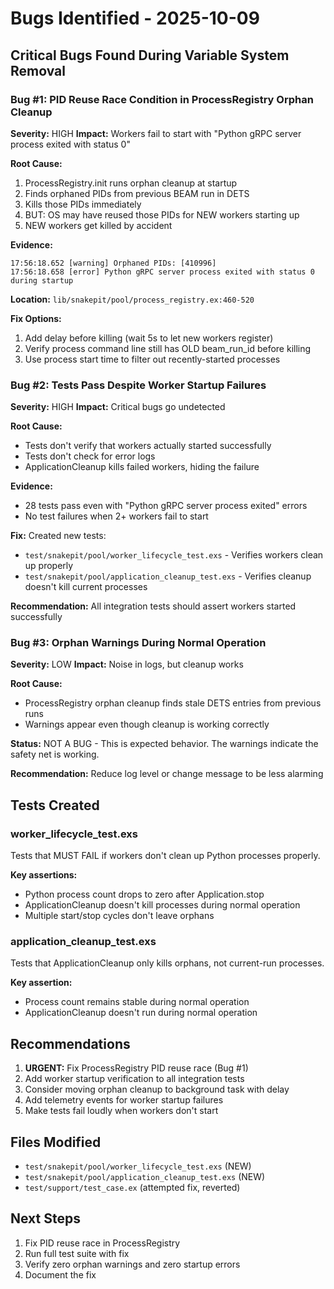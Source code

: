 # Bugs Identified - 2025-10-09

## Critical Bugs Found During Variable System Removal

### Bug #1: PID Reuse Race Condition in ProcessRegistry Orphan Cleanup

**Severity:** HIGH
**Impact:** Workers fail to start with "Python gRPC server process exited with status 0"

**Root Cause:**
1. ProcessRegistry.init runs orphan cleanup at startup
2. Finds orphaned PIDs from previous BEAM run in DETS
3. Kills those PIDs immediately
4. BUT: OS may have reused those PIDs for NEW workers starting up
5. NEW workers get killed by accident

**Evidence:**
```
17:56:18.652 [warning] Orphaned PIDs: [410996]
17:56:18.658 [error] Python gRPC server process exited with status 0 during startup
```

**Location:** `lib/snakepit/pool/process_registry.ex:460-520`

**Fix Options:**
1. Add delay before killing (wait 5s to let new workers register)
2. Verify process command line still has OLD beam_run_id before killing
3. Use process start time to filter out recently-started processes

### Bug #2: Tests Pass Despite Worker Startup Failures

**Severity:** HIGH
**Impact:** Critical bugs go undetected

**Root Cause:**
- Tests don't verify that workers actually started successfully
- Tests don't check for error logs
- ApplicationCleanup kills failed workers, hiding the failure

**Evidence:**
- 28 tests pass even with "Python gRPC server process exited" errors
- No test failures when 2+ workers fail to start

**Fix:**
Created new tests:
- `test/snakepit/pool/worker_lifecycle_test.exs` - Verifies workers clean up properly
- `test/snakepit/pool/application_cleanup_test.exs` - Verifies cleanup doesn't kill current processes

**Recommendation:** All integration tests should assert workers started successfully

### Bug #3: Orphan Warnings During Normal Operation

**Severity:** LOW
**Impact:** Noise in logs, but cleanup works

**Root Cause:**
- ProcessRegistry orphan cleanup finds stale DETS entries from previous runs
- Warnings appear even though cleanup is working correctly

**Status:** NOT A BUG - This is expected behavior. The warnings indicate the safety net is working.

**Recommendation:** Reduce log level or change message to be less alarming

## Tests Created

### worker_lifecycle_test.exs
Tests that MUST FAIL if workers don't clean up Python processes properly.

**Key assertions:**
- Python process count drops to zero after Application.stop
- ApplicationCleanup doesn't kill processes during normal operation
- Multiple start/stop cycles don't leave orphans

### application_cleanup_test.exs
Tests that ApplicationCleanup only kills orphans, not current-run processes.

**Key assertion:**
- Process count remains stable during normal operation
- ApplicationCleanup doesn't run during normal operation

## Recommendations

1. **URGENT:** Fix ProcessRegistry PID reuse race (Bug #1)
2. Add worker startup verification to all integration tests
3. Consider moving orphan cleanup to background task with delay
4. Add telemetry events for worker startup failures
5. Make tests fail loudly when workers don't start

## Files Modified

- `test/snakepit/pool/worker_lifecycle_test.exs` (NEW)
- `test/snakepit/pool/application_cleanup_test.exs` (NEW)
- `test/support/test_case.ex` (attempted fix, reverted)

## Next Steps

1. Fix PID reuse race in ProcessRegistry
2. Run full test suite with fix
3. Verify zero orphan warnings and zero startup errors
4. Document the fix
